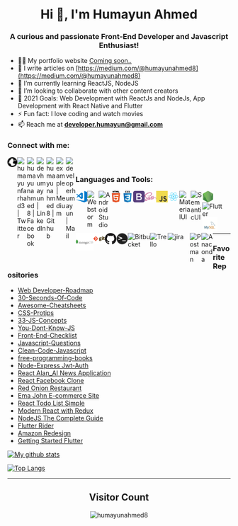 <!--
**humayunahmed8/humayunahmed8** is a ✨ _special_ ✨ repository because its `README.md` (this file) appears on your GitHub profile.


Here are some ideas to get you started:

- 🔭 I’m currently working on ...
- 🌱 I’m currently learning ...
- 👯 I’m looking to collaborate on ...
- 🤔 I’m looking for help with ...
- 💬 Ask me about ...
- 📫 How to reach me: ...
- 😄 Pronouns: ...
- ⚡ Fun fact: ...
-->

<h1 align="center">Hi 👋, I'm Humayun Ahmed</h1>
<h3 align="center">A curious and passionate Front-End Developer and Javascript Enthusiast!</h3>

- 👨‍💻 My portfolio website [Coming soon..](http://example.com)
- 📝 I write articles on [https://medium.com/@humayunahmed8](https://medium.com/@humayunahmed8)
- 🌱 I’m currently learning ReactJS, NodeJS
- 👯 I’m looking to collaborate with other content creators
- 🥅 2021 Goals: Web Development with ReactJs and NodeJs, App Development with React Native and Flutter
- ⚡ Fun fact: I love coding and watch movies
- 📫 Reach me at **developer.humayun@gmail.com**

### Connect with me:
[<img align="left" alt="example.com" width="22px" src="https://raw.githubusercontent.com/iconic/open-iconic/master/svg/globe.svg" />](https://example.com)
[<img align="left" alt="humayunfarhad3 | Twitter" width="22px" src="https://cdn.jsdelivr.net/npm/simple-icons@v3/icons/twitter.svg" />](https://twitter.com/humayunfarhad3)
[<img align="left" alt="humayunahmed8 | Facebook" width="22px" src="https://cdn.jsdelivr.net/npm/simple-icons@v3/icons/facebook.svg" />](https://www.facebook.com/humayunahmed8)
[<img align="left" alt="devhumayun | LinkedIn" width="22px" src="https://cdn.jsdelivr.net/npm/simple-icons@v3/icons/linkedin.svg" />](https://linkedin.com/in/devhumayun)
[<img align="left" alt="humayunahmed8 | Github" width="22px" src="https://cdn.jsdelivr.net/npm/simple-icons@v3/icons/github.svg" />](https://github.com/humayunahmed8)
[<img align="left" alt="example | Medium" width="22px" src="https://cdn.jsdelivr.net/npm/simple-icons@v3/icons/medium.svg" />](https://medium.com/@humayunahmed8)
[<img align="left" alt="developerhumayun | Mail" width="22px" src="https://cdn.jsdelivr.net/npm/simple-icons@v3/icons/gmail.svg" />](mailto:developer.humayun@gmail.com)

<br />

### Languages and Tools:
[<img align="left" alt="Visual Studio Code" width="26px" src="https://raw.githubusercontent.com/github/explore/master/topics/visual-studio-code/visual-studio-code.png" />](https://code.visualstudio.com)
[<img align="left" alt="Webstorm" width="26px" src="https://cdn.jsdelivr.net/npm/simple-icons@3.6.0/icons/webstorm.svg" />](https://www.jetbrains.com/webstorm)
[<img align="left" alt="AndroidStudio" width="26px" src="https://cdn.jsdelivr.net/npm/simple-icons@3.6.0/icons/androidstudio.svg" />](https://developer.android.com/studio)
[<img align="left" alt="HTML5" width="26px" src="https://raw.githubusercontent.com/github/explore/master/topics/html/html.png" />](https://www.w3.org/html)
[<img align="left" alt="CSS3" width="26px" src="https://raw.githubusercontent.com/github/explore/master/topics/css/css.png" />](https://www.w3.org/Style/CSS/Overview.en.html)
[<img align="left" alt="Bootstrap" width="26px" src="https://raw.githubusercontent.com/github/explore/master/topics/bootstrap/bootstrap.png" />](https://getbootstrap.com)
[<img align="left" alt="Sass" width="26px" src="https://raw.githubusercontent.com/github/explore/master/topics/sass/sass.png" />](https://sass-lang.com)
[<img align="left" alt="JavaScript" width="26px" src="https://raw.githubusercontent.com/github/explore/master/topics/javascript/javascript.png" />](https://www.javascript.com)
[<img align="left" alt="ReactJs" width="26px" src="https://raw.githubusercontent.com/github/explore/master/topics/react/react.png" />](https://reactjs.org)
[<img align="left" alt="MaterialUI" width="26px" src="https://cdn.jsdelivr.net/npm/simple-icons@3.6.0/icons/material-ui.svg" />](https://material-ui.com)
[<img align="left" alt="SemanticUI" width="26px" src="https://semantic-ui.com/images/logo.png" />](https://semantic-ui.com)
<!-- [<img align="left" alt="Gatsby" width="26px" src="https://raw.githubusercontent.com/github/explore/master/topics/gatsby/gatsby.png" />](https://example.com) -->
<!-- [<img align="left" alt="GraphQL" width="26px" src="https://raw.githubusercontent.com/github/explore/master/topics/graphql/graphql.png" />](https://example.com) -->
[<img align="left" alt="Node.js" width="26px" src="https://raw.githubusercontent.com/github/explore/master/topics/nodejs/nodejs.png" />](https://nodejs.org)
<!-- [<img align="left" alt="Deno" width="26px" src="https://raw.githubusercontent.com/github/explore/master/topics/deno/deno.png" />](https://example.com) -->
[<img align="left" alt="Flutter" width="50px" src="https://flutter.dev/assets/flutter-lockup-1caf6476beed76adec3c477586da54de6b552b2f42108ec5bc68dc63bae2df75.png" />](https://flutter.dev)
[<img align="left" alt="MySQL" width="35px" src="https://raw.githubusercontent.com/github/explore/master/topics/mysql/mysql.png" />](https://www.mysql.com)
[<img align="left" alt="MongoDB" width="40px" src="https://raw.githubusercontent.com/github/explore/master/topics/mongodb/mongodb.png" />](https://www.mongodb.com)
<br /><br />
[<img align="left" alt="Git" width="26px" src="https://raw.githubusercontent.com/github/explore/master/topics/git/git.png" />](https://git-scm.com)
[<img align="left" alt="GitHub" width="26px" src="https://raw.githubusercontent.com/github/explore/master/topics/github/github.png" />](https://github.com)
[<img align="left" alt="Terminal" width="26px" src="https://raw.githubusercontent.com/github/explore/master/topics/terminal/terminal.png" />](https://iterm2.com)
[<img align="left" alt="Bitbucket" width="50px" src="https://wac-cdn.atlassian.com/dam/jcr:c942540c-53ae-4357-bffa-ed37739d71b0/bitbucket-atlassian-logo.svg?cdnVersion=1246" />](https://bitbucket.org)
[<img align="left" alt="Trello" width="40px" src="https://d2k1ftgv7pobq7.cloudfront.net/meta/u/res/images/brand-assets/Logos/0099ec3754bf473d2bbf317204ab6fea/trello-logo-blue.png" />](https://trello.com)
[<img align="left" alt="jira" width="50px" src="https://wac-cdn.atlassian.com/dam/jcr:e348b562-4152-4cdc-8a55-3d297e509cc8/Jira%20Software-blue.svg?cdnVersion=1246" />](https://jira.atlassian.com)
[<img align="left" alt="Postman" width="26px" src="https://cdn.jsdelivr.net/npm/simple-icons@3.6.0/icons/postman.svg" />](https://www.postman.com)
[<img align="left" alt="Anaconda" width="26px" src="https://cdn.jsdelivr.net/npm/simple-icons@3.6.0/icons/anaconda.svg" />](https://www.anaconda.com)

<br />
<br />

---

### Favorite Repositories
- [Web Developer-Roadmap](https://github.com/kamranahmedse/developer-roadmap)
- [30-Seconds-Of-Code](https://github.com/30-seconds/30-seconds-of-code)
- [Awesome-Cheatsheets](https://github.com/LeCoupa/awesome-cheatsheets)
- [CSS-Protips](https://github.com/AllThingsSmitty/css-protips)
- [33-JS-Concepts](https://github.com/leonardomso/33-js-concepts)
- [You-Dont-Know-JS](https://github.com/getify/You-Dont-Know-JS/tree/2nd-ed)
- [Front-End-Checklist](https://github.com/thedaviddias/Front-End-Checklist)
- [Javascript-Questions](https://github.com/lydiahallie/javascript-questions)
- [Clean-Code-Javascript](https://github.com/ryanmcdermott/clean-code-javascript)
- [free-programming-books](https://github.com/EbookFoundation/free-programming-books)
- [Node-Express Jwt-Auth](https://github.com/arifpro/node-express-jwt-auth)
- [React Alan_AI News Application](https://github.com/arifpro/react-alan_ai-news_application)
- [React Facebook Clone](https://github.com/arifpro/react-facebook-clone)
- [Red Onion Restaurant](https://github.com/arifpro/restaurant-red-onion)
- [Ema John E-commerce Site](https://github.com/arifpro/ema-john-simple)
- [React Todo List Simple](https://github.com/arifpro/react-todo-list-simple)
- [Modern React with Redux](https://github.com/arifpro/Modern-React-with-Redux)
- [NodeJS The Complete Guide](https://github.com/arifpro/NodeJS-The-Complete-Guide)
- [Flutter Rider](https://github.com/arifpro/flutter-rider)
- [Amazon Redesign](https://github.com/arifpro/amazon-redesign)
- [Getting Started Flutter](https://github.com/arifpro/getting-started-flutter)

[![My github stats](https://github-readme-stats.vercel.app/api?username=humayunahmed8&count_private=true&show_icons=true&hide_border=true)](https://github.com/humayunahmed8)

[![Top Langs](https://github-readme-stats.vercel.app/api/top-langs/?username=humayunahmed8&layout=compact&hide_border=true)](https://github.com/humayunahmed8)

---

<h2 align="center">Visitor Count</h2>
<p align="center">
  <img align="center" alt="humayunahmed8" width="40%" src="https://profile-counter.glitch.me/humayunahmed8/count.svg" />
</p>

